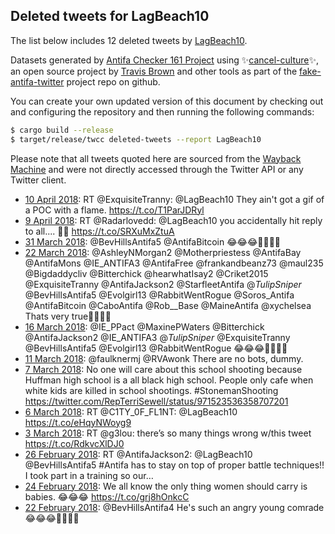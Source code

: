 ## Deleted tweets for LagBeach10

The list below includes 12 deleted tweets by
[LagBeach10](https://twitter.com/LagBeach10).



Datasets generated by [Antifa Checker 161 Project](https://twitter.com/antifacheck161) using ✨[cancel-culture](https://github.com/travisbrown/cancel-culture)✨, an open source project by 
[Travis Brown](https://twitter.com/travisbrown) and other tools as part of the 
[fake-antifa-twitter](https://github.com/antifacheck161/fake-antifa-twitter) project repo on github.

You can create your own updated version of this document by checking out and configuring the
repository and then running the following commands:

```bash
$ cargo build --release
$ target/release/twcc deleted-tweets --report LagBeach10
```

Please note that all tweets quoted here are sourced from the
[Wayback Machine](https://web.archive.org) and were not directly accessed through the Twitter API or
any Twitter client.

* [10 April 2018](https://web.archive.org/web/20180410202348/https://twitter.com/LagBeach10/status/983802750973726721): RT @ExquisiteTranny: @LagBeach10 They ain't got a gif of a POC with a flame. https://t.co/T1ParJDRyl <!--983802750973726721-->
* [ 9 April 2018](https://web.archive.org/web/20180409134509/https://twitter.com/LagBeach10/status/983340039538176000): RT @Radarlovedd: @LagBeach10 you accidentally hit reply to all.... 🤣🤣 https://t.co/SRXuMxZtuA <!--983340039538176000-->
* [31 March 2018](https://web.archive.org/web/20180331014221/https://twitter.com/LagBeach10/status/979896650209611777): @BevHillsAntifa5 @AntifaBitcoin 😂😂😂🦄🌈✊🏿 <!--979896650209611777-->
* [22 March 2018](https://web.archive.org/web/20180322065408/https://twitter.com/LagBeach10/status/976713622239006720): @AshleyNMorgan2 @Motherpriestess @AntifaBay @AntifaMons @IE_ANTIFA3 @AntifaFree @frankandbeanz73 @maul235 @Bigdaddycliv @Bitterchick @hearwhatIsay2 @Criket2015 @ExquisiteTranny @AntifaJackson2 @StarfleetAntifa @_TulipSniper_ @BevHillsAntifa5 @Evolgirl13 @RabbitWentRogue @Soros_Antifa @AntifaBitcoin @CaboAntifa @Rob__Base @MaineAntifa @xychelsea Thats very true🦄🌈✊🏿 <!--976713622239006720-->
* [16 March 2018](https://web.archive.org/web/20180316023755/https://twitter.com/LagBeach10/status/974474816009986048): @IE_PPact @MaxinePWaters @Bitterchick @AntifaJackson2 @IE_ANTIFA3 @_TulipSniper_ @ExquisiteTranny @BevHillsAntifa5 @Evolgirl13 @RabbitWentRogue 😂😂😂✊🏿🦄🌈 <!--974474816009986048-->
* [11 March 2018](https://web.archive.org/web/20180311232524/https://twitter.com/LagBeach10/status/972976816150515715): @faulknermj @RVAwonk There are no bots, dummy. <!--972976816150515715-->
* [ 7 March 2018](https://web.archive.org/web/20180307234312/https://twitter.com/LagBeach10/status/971526237800796160): No one will care about this school shooting because Huffman high school is a all black high school. People only cafe when white kids are killed in school shootings.  #StonemanShooting  https://twitter.com/RepTerriSewell/status/971523536358707201 <!--971526237800796160-->
* [ 6 March 2018](https://web.archive.org/web/20180306020824/https://twitter.com/LagBeach10/status/970843509258358785): RT @C1TY_0F_FL1NT: @LagBeach10 https://t.co/eHqyNWoyg9 <!--970843509258358785-->
* [ 3 March 2018](https://web.archive.org/web/20180303010757/https://twitter.com/LagBeach10/status/969741132929388549): RT @g3lou: there’s so many things wrong w/this tweet https://t.co/RdkvcXlDJ0 <!--969741132929388549-->
* [26 February 2018](https://web.archive.org/web/20180226061335/https://twitter.com/LagBeach10/status/968006108714618880): RT @AntifaJackson2: @LagBeach10 @BevHillsAntifa5 #Antifa has to stay on top of proper battle techniques!! I took part in a training so our… <!--968006108714618880-->
* [24 February 2018](https://web.archive.org/web/20180224012046/https://twitter.com/LagBeach10/status/967207643281575936): We all know the only thing women should carry is babies. 😂😂😂 https://t.co/grj8hOnkcC <!--967207643281575936-->
* [22 February 2018](https://web.archive.org/web/20180222193640/https://twitter.com/LagBeach10/status/966758659815608320): @BevHillsAntifa4 He's such an angry young comrade😂😂😂✊🏿🌈🦄 <!--966758659815608320-->
